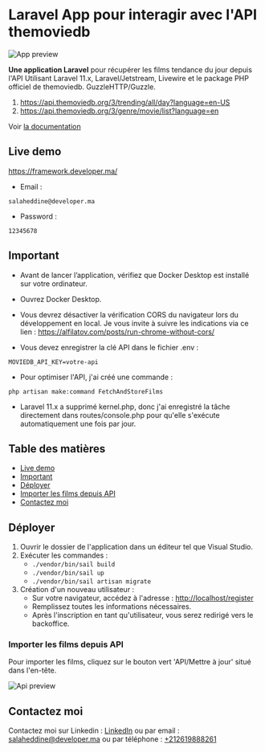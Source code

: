 # Laravel App pour interagir avec l'API themoviedb

![App preview](https://developer.ma/images/goandev-app.png)

**Une application Laravel** pour récupérer les films tendance du jour depuis l'API Utilisant Laravel 11.x, Laravel/Jetstream, Livewire et le package PHP officiel de themoviedb. GuzzleHTTP/Guzzle.

1. https://api.themoviedb.org/3/trending/all/day?language=en-US
2. https://api.themoviedb.org/3/genre/movie/list?language=en

Voir [la documentation](https://developer.themoviedb.org/reference/trending-all)

## Live demo

https://framework.developer.ma/

-   Email :

```
salaheddine@developer.ma
```

-   Password :

```
12345678
```

## Important

-   Avant de lancer l’application, vérifiez que Docker Desktop est installé sur votre ordinateur.

-   Ouvrez Docker Desktop.

-   Vous devrez désactiver la vérification CORS du navigateur lors du développement en local. Je vous invite à suivre les indications via ce lien : https://alfilatov.com/posts/run-chrome-without-cors/

-   Vous devez enregistrer la clé API dans le fichier .env :

```
MOVIEDB_API_KEY=votre-api

```

-   Pour optimiser l'API, j'ai créé une commande :

```
php artisan make:command FetchAndStoreFilms
```

-   Laravel 11.x a supprimé kernel.php, donc j'ai enregistré la tâche directement dans routes/console.php pour qu'elle s'exécute automatiquement une fois par jour.

## Table des matières

-   [Live demo](#Live-demo)
-   [Important](#Important)
-   [Déployer](#Déployer)
-   [Importer les films depuis API](#Importer-les-films-depuis-API)
-   [Contactez moi](#Contactez-moi)

## Déployer

1. Ouvrir le dossier de l'application dans un éditeur tel que Visual Studio.
2. Exécuter les commandes :
    - `./vendor/bin/sail build`
    - `./vendor/bin/sail up`
    - `./vendor/bin/sail artisan migrate`
3. Création d'un nouveau utilisateur :
    - Sur votre navigateur, accédez à l'adresse : [http://localhost/register](http://localhost/register)
    - Remplissez toutes les informations nécessaires.
    - Après l'inscription en tant qu'utilisateur, vous serez redirigé vers le backoffice.

### Importer les films depuis API

Pour importer les films, cliquez sur le bouton vert 'API/Mettre à jour' situé dans l'en-tête.

![Api preview](https://developer.ma/images/api-action.png)

## Contactez moi

Contactez moi sur Linkedin : [LinkedIn](https://www.linkedin.com/in/essbai/) ou par email : [salaheddine@developer.ma](mailto:salaheddine@developer.ma) ou par téléphone : [+212619888261](tel:+212619888261)
